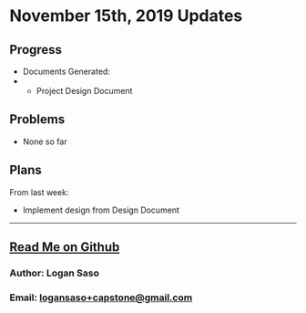 # November 15th, 2019 Updates

## Progress

* Documents Generated:
* * Project Design Document

## Problems
* None so far

## Plans

From last week:

* Implement design from Design Document

----
## [Read Me on Github](https://github.com/loganintech/self-driving/blob/master/weekly-blogs/logan/11-15-2019.md)

### Author: Logan Saso
### Email: logansaso+capstone@gmail.com
